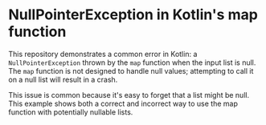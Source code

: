 # NullPointerException in Kotlin's map function

This repository demonstrates a common error in Kotlin: a `NullPointerException` thrown by the `map` function when the input list is null. The `map` function is not designed to handle null values; attempting to call it on a null list will result in a crash.

This issue is common because it's easy to forget that a list might be null.  This example shows both a correct and incorrect way to use the map function with potentially nullable lists.